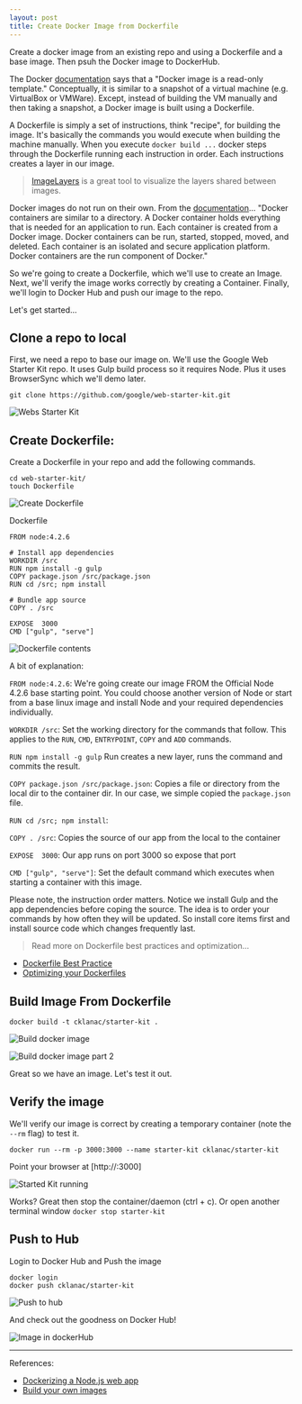 ```yaml
---
layout: post
title: Create Docker Image from Dockerfile
---
```


Create a docker image from an existing repo and using a Dockerfile and a base image. Then psuh the Docker image to DockerHub.

The Docker [documentation](https://docs.docker.com/engine/introduction/understanding-docker/) says that a "Docker image is a read-only template." Conceptually, it is similar to a snapshot of a virtual machine (e.g. VirtualBox or VMWare). Except, instead of building the VM manually and then taking a snapshot, a Docker image is built using a Dockerfile.

A Dockerfile is simply a set of instructions, think "recipe", for building the image. It's basically the commands you would execute when building the machine manually. When you execute `docker build ...` docker steps through the Dockerfile running each instruction in order. Each instructions creates a layer in our image.

> [ImageLayers](https://imagelayers.io/) is a great tool to visualize the layers shared between images.

Docker images do not run on their own. From the [documentation](https://docs.docker.com/engine/introduction/understanding-docker/)...  "Docker containers are similar to a directory. A Docker container holds everything that is needed for an application to run. Each container is created from a Docker image. Docker containers can be run, started, stopped, moved, and deleted. Each container is an isolated and secure application platform. Docker containers are the run component of Docker."

So we're going to create a Dockerfile, which we'll use to create an Image. Next, we'll verify the image works correctly by creating a Container. Finally, we'll login to Docker Hub and push our image to the repo.

Let's get started... 

## Clone a repo to local
First, we need a repo to base our image on. We'll use the Google Web Starter Kit repo. It uses Gulp build process so it requires Node. Plus it uses BrowserSync which we'll demo later.

	git clone https://github.com/google/web-starter-kit.git

![Webs Starter Kit](/img/5C2E562276F66BA97F3D5C429FF8F1BE.jpg)

## Create Dockerfile:

Create a Dockerfile in your repo and add the following commands. 

	cd web-starter-kit/
	touch Dockerfile

![Create Dockerfile](/img/C891FCE8E8D8F1F35FF068805F620788.jpg)

Dockerfile
	
	FROM node:4.2.6
	
	# Install app dependencies
	WORKDIR /src
	RUN npm install -g gulp
	COPY package.json /src/package.json
	RUN cd /src; npm install
	
	# Bundle app source
	COPY . /src
	
	EXPOSE  3000
	CMD ["gulp", "serve"]

![Dockerfile contents](/img/5A17B1A63181F3EC7FBBC2D5E9872290.jpg)

A bit of explanation: 

`FROM node:4.2.6`: We're going create our image FROM the Official Node 4.2.6 base starting point. You could choose another version of Node or start from a base linux image and install Node and your required dependencies individually.

`WORKDIR /src`: Set the working directory for the commands that follow. This applies to the `RUN`, `CMD`, `ENTRYPOINT`, `COPY` and `ADD` commands.

`RUN npm install -g gulp` Run creates a new layer, runs the command and commits the result. 
	
`COPY package.json /src/package.json`: Copies a file or directory from the local dir to the container dir. In our case, we simple copied the `package.json` file.

`RUN cd /src; npm install`: 
	
`COPY . /src`: Copies the source of our app from the local to the container
	
`EXPOSE  3000`: Our app runs on port 3000 so expose that port

`CMD ["gulp", "serve"]`: Set the default command which executes when starting a container with this image. 

Please note, the instruction order matters. Notice we install Gulp and the app dependencies before coping the source. The idea is to order your commands by how often they will be updated. So install core items first and install source code which changes frequently last.

> Read more on Dockerfile best practices and optimization...
- [Dockerfile Best Practice](https://docs.docker.com/engine/articles/dockerfile_best-practices/)
- [Optimizing your Dockerfiles](http://tech.paulcz.net/2015/03/optimizing-your-dockerfiles/)

## Build Image From Dockerfile

	docker build -t cklanac/starter-kit .

![Build docker image](/img/9D48EE48CB2722496859F51A3DAC055F.jpg)

![Build docker image part 2](/img/28531219752E44AD22D3D63F5070EC5B.jpg)

Great so we have an image. Let's test it out.

## Verify the image

We'll verify our image is correct by creating a temporary container (note the `--rm` flag) to test it.

	docker run --rm -p 3000:3000 --name starter-kit cklanac/starter-kit
	
Point your browser at [http://<VirtualBoxIP>:3000]

![Started Kit running](/img/3188AD02F95DF534655C7683A51D24B4.jpg)

Works? Great then stop the container/daemon (ctrl + c). Or open another terminal window `docker stop starter-kit`

## Push to Hub
Login to Docker Hub and Push the image

	docker login
	docker push cklanac/starter-kit

![Push to hub](/img/426768D0CAC5001DC597651EE5C89C16.jpg)

And check out the goodness on Docker Hub!

![Image in dockerHub](/img/F45C76A8333403C55FDD4610BC6BF2BD.jpg)

---
References:

* [Dockerizing a Node.js web app](https://docs.docker.com/engine/examples/nodejs_web_app/)
* [Build your own images](https://docs.docker.com/engine/userguide/dockerimages/#building-an-image-from-a-dockerfile)